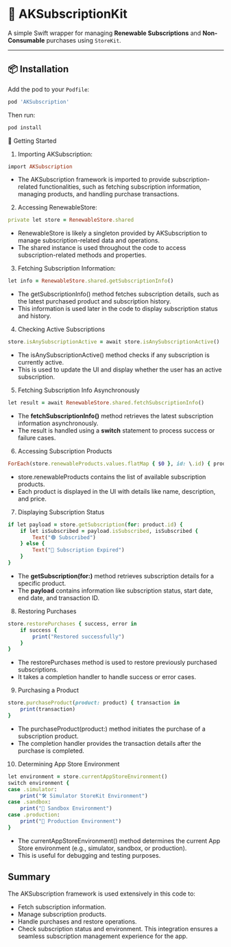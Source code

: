 # 🔁 AKSubscriptionKit

A simple Swift wrapper for managing **Renewable Subscriptions** and **Non-Consumable** purchases using `StoreKit`.

---

## 📦 Installation

Add the pod to your `Podfile`:

```ruby
pod 'AKSubscription'
```
Then run:
```ruby
pod install
```

🚀 Getting Started
1. Importing AKSubscription:
```ruby
import AKSubscription
```
- The AKSubscription framework is imported to provide subscription-related functionalities, such as fetching subscription information, managing products, and handling purchase transactions.

2. Accessing RenewableStore:
```ruby
private let store = RenewableStore.shared
```
- RenewableStore is likely a singleton provided by AKSubscription to manage subscription-related data and operations.
- The shared instance is used throughout the code to access subscription-related methods and properties.

3. Fetching Subscription Information:
```ruby
let info = RenewableStore.shared.getSubscriptionInfo()
```
- The getSubscriptionInfo() method fetches subscription details, such as the latest purchased product and subscription history.
- This information is used later in the code to display subscription status and history.

4. Checking Active Subscriptions
```ruby
store.isAnySubscriptionActive = await store.isAnySubscriptionActive()
```
- The isAnySubscriptionActive() method checks if any subscription is currently active.
- This is used to update the UI and display whether the user has an active subscription.

5. Fetching Subscription Info Asynchronously
```ruby
let result = await RenewableStore.shared.fetchSubscriptionInfo()
```
- The **fetchSubscriptionInfo()** method retrieves the latest subscription information asynchronously.
- The result is handled using a **switch** statement to process success or failure cases.

6. Accessing Subscription Products
```ruby
ForEach(store.renewableProducts.values.flatMap { $0 }, id: \.id) { product in
```
- store.renewableProducts contains the list of available subscription products.
- Each product is displayed in the UI with details like name, description, and price.

7. Displaying Subscription Status
```ruby
if let payload = store.getSubscription(for: product.id) {
    if let isSubscribed = payload.isSubscribed, isSubscribed {
        Text("🟢 Subscribed")
    } else {
        Text("🔴 Subscription Expired")
    }
}
```
- The **getSubscription(for:)** method retrieves subscription details for a specific product.
- The **payload** contains information like subscription status, start date, end date, and transaction ID.

8. Restoring Purchases
```ruby
store.restorePurchases { success, error in
    if success {
        print("Restored successfully")
    }
}
```
- The restorePurchases method is used to restore previously purchased subscriptions.
- It takes a completion handler to handle success or error cases.

9. Purchasing a Product
```ruby
store.purchaseProduct(product: product) { transaction in
    print(transaction)
}
```
- The purchaseProduct(product:) method initiates the purchase of a subscription product.
- The completion handler provides the transaction details after the purchase is completed.

10. Determining App Store Environment
```ruby
let environment = store.currentAppStoreEnvironment()
switch environment {
case .simulator:
    print("🛠 Simulator StoreKit Environment")
case .sandbox:
    print("🧪 Sandbox Environment")
case .production:
    print("🚀 Production Environment")
}
```
- The currentAppStoreEnvironment() method determines the current App Store environment (e.g., simulator, sandbox, or production).
- This is useful for debugging and testing purposes.

## Summary
The AKSubscription framework is used extensively in this code to:
- Fetch subscription information.
- Manage subscription products.
- Handle purchases and restore operations.
- Check subscription status and environment.
This integration ensures a seamless subscription management experience for the app.
